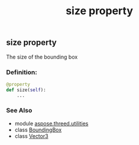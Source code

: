 ﻿---
title: size property
second_title: Aspose.3D for Python via .NET API References
description: 
type: docs
weight: 100
url: /python-net/aspose.threed.utilities/boundingbox/size/
is_root: false
---

## size property


The size of the bounding box
### Definition:
```python
@property
def size(self):
    ...
```

### See Also
* module [aspose.threed.utilities](../../)
* class [BoundingBox](/3d/python-net/aspose.threed.utilities/boundingbox)
* class [Vector3](/3d/python-net/aspose.threed.utilities/vector3)
